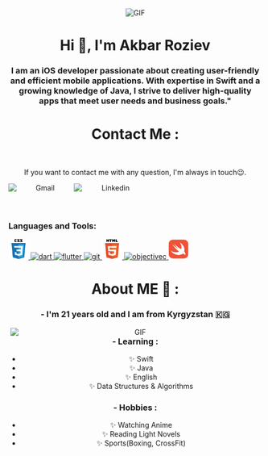<div align="center">
<img hight="100" width="400" alt="GIF" align="center" src="https://media.giphy.com/media/aDS8SjVtS3Mwo/giphy.gif?cid=ecf05e47w21vlmbtkvcnxk4g0upw6dkojzjfz2mrvkl6gj55&ep=v1_gifs_search&rid=giphy.gif&ct=g">
<h1 align="center">Hi 👋, I'm Akbar Roziev</h1>
<h3 align="center">I am an iOS developer passionate about creating user-friendly and efficient mobile applications. With expertise in Swift and a growing knowledge of Java, I strive to deliver high-quality apps that meet user needs and business goals."</h3>

# Contact Me :

<p>
 </br>


If you want to contact me with any question, I'm always in touch😉.

<a href="mailto:bombag456@gmail.com">
 <img align="left" alt="Gmail" width="130" hight="100" src="https://github.com/Xx-Ashutosh-xX/Xx-Ashutosh-xX/blob/master/assets/icons/gmail.png" />
</a>
<a href="https://www.linkedin.com/in/akbar-roziev-39561027a/">
  <img align="left" alt="Linkedin" width="150" hight="100" src="https://github.com/Xx-Ashutosh-xX/Xx-Ashutosh-xX/blob/master/assets/icons/linkedin.png" />
</br>
</br>
</br>
</a>


<h3 align="left">Languages and Tools:</h3>
<p align="left"> <a href="https://www.w3schools.com/css/" target="_blank" rel="noreferrer"> <img src="https://raw.githubusercontent.com/devicons/devicon/master/icons/css3/css3-original-wordmark.svg" alt="css3" width="40" height="40"/> </a> <a href="https://dart.dev" target="_blank" rel="noreferrer"> <img src="https://www.vectorlogo.zone/logos/dartlang/dartlang-icon.svg" alt="dart" width="40" height="40"/> </a> <a href="https://flutter.dev" target="_blank" rel="noreferrer"> <img src="https://www.vectorlogo.zone/logos/flutterio/flutterio-icon.svg" alt="flutter" width="40" height="40"/> </a> <a href="https://git-scm.com/" target="_blank" rel="noreferrer"> <img src="https://www.vectorlogo.zone/logos/git-scm/git-scm-icon.svg" alt="git" width="40" height="40"/> </a> <a href="https://www.w3.org/html/" target="_blank" rel="noreferrer"> <img src="https://raw.githubusercontent.com/devicons/devicon/master/icons/html5/html5-original-wordmark.svg" alt="html5" width="40" height="40"/> </a> <a href="https://developer.apple.com/library/archive/documentation/Cocoa/Conceptual/ProgrammingWithObjectiveC/Introduction/Introduction.html" target="_blank" rel="noreferrer"> <img src="https://www.vectorlogo.zone/logos/apple_objectivec/apple_objectivec-icon.svg" alt="objectivec" width="40" height="40"/> </a> <a href="https://developer.apple.com/swift/" target="_blank" rel="noreferrer"> <img src="https://raw.githubusercontent.com/devicons/devicon/master/icons/swift/swift-original.svg" alt="swift" width="40" height="40"/> </a> </p>


# About ME 💬 :

### - I'm 21 years old and I am from Kyrgyzstan 🇰🇬 

<img hight="400" width="500" alt="GIF" align="right" src="https://media2.giphy.com/media/v1.Y2lkPTc5MGI3NjExd3ZoN3MyMWg3aHJkc2J3NWpvdXlzZ3czejlmOTAwMm12emw1OXNxcyZlcD12MV9pbnRlcm5hbF9naWZfYnlfaWQmY3Q9Zw/6DNtXFxz7RHxK/giphy.webp">

### - Learning :
- ✨ Swift
- ✨ Java
- ✨ English
- ✨ Data Structures & Algorithms

### - Hobbies : 
- ✨ Watching Anime
- ✨ Reading Light Novels
- ✨ Sports(Boxing, CrossFit)

</br>
</br>
</br>

